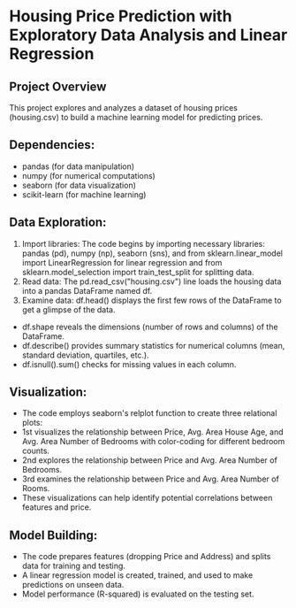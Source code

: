 # Housing Price Prediction with Exploratory Data Analysis and Linear Regression

## Project Overview

This project explores and analyzes a dataset of housing prices (housing.csv) to build a machine learning model for predicting prices.

## Dependencies:

- pandas (for data manipulation)
- numpy (for numerical computations)
- seaborn (for data visualization)
- scikit-learn (for machine learning)

## Data Exploration:

1. Import libraries: The code begins by importing necessary libraries: pandas (pd), numpy (np), seaborn (sns), and from sklearn.linear_model import LinearRegression for linear regression and from sklearn.model_selection import train_test_split for splitting data.
2. Read data: The pd.read_csv("housing.csv") line loads the housing data into a pandas DataFrame named df.
3. Examine data: df.head() displays the first few rows of the DataFrame to get a glimpse of the data.
  - df.shape reveals the dimensions (number of rows and columns) of the DataFrame.
  - df.describe() provides summary statistics for numerical columns (mean, standard deviation, quartiles, etc.).
  - df.isnull().sum() checks for missing values in each column.

## Visualization:

- The code employs seaborn's relplot function to create three relational plots:
- 1st visualizes the relationship between Price, Avg. Area House Age, and Avg. Area Number of Bedrooms with color-coding for different bedroom counts.
- 2nd explores the relationship between Price and Avg. Area Number of Bedrooms.
- 3rd examines the relationship between Price and Avg. Area Number of Rooms.
- These visualizations can help identify potential correlations between features and price.


## Model Building:

- The code prepares features (dropping Price and Address) and splits data for training and testing.
- A linear regression model is created, trained, and used to make predictions on unseen data.
 - Model performance (R-squared) is evaluated on the testing set.
   

